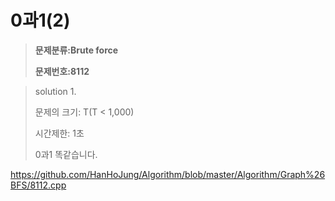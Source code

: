 #  0과1(2)

> **문제분류:Brute force**
>
> **문제번호:8112**

> solution 1.
>
> 문제의 크기:    T(T < 1,000)
>
> 시간제한: 1초
>
> 0과1 똑같습니다.
>

https://github.com/HanHoJung/Algorithm/blob/master/Algorithm/Graph%26BFS/8112.cpp  
















